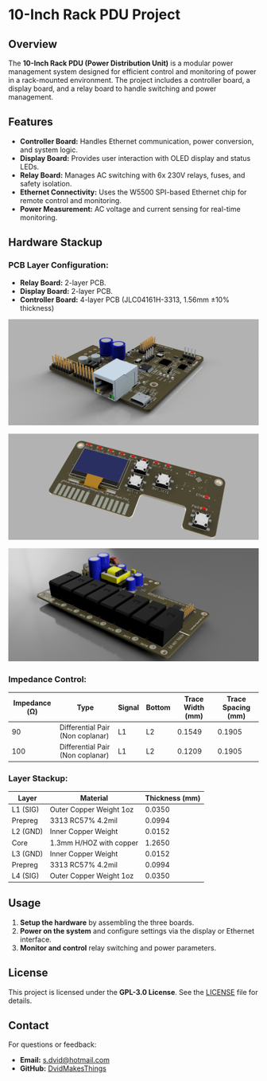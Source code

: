 # 10-Inch Rack PDU Project

## Overview
The **10-Inch Rack PDU (Power Distribution Unit)** is a modular power management system designed for efficient control and monitoring of power in a rack-mounted environment. The project includes a controller board, a display board, and a relay board to handle switching and power management.

## Features
- **Controller Board:** Handles Ethernet communication, power conversion, and system logic.
- **Display Board:** Provides user interaction with OLED display and status LEDs.
- **Relay Board:** Manages AC switching with 6x 230V relays, fuses, and safety isolation.
- **Ethernet Connectivity:** Uses the W5500 SPI-based Ethernet chip for remote control and monitoring.
- **Power Measurement:** AC voltage and current sensing for real-time monitoring.

## Hardware Stackup
### **PCB Layer Configuration:**
- **Relay Board:** 2-layer PCB.
- **Display Board:** 2-layer PCB.
- **Controller Board:** 4-layer PCB (JLC04161H-3313, 1.56mm ±10% thickness)

![Controller Board 3D View](images/Controller%20Board/ControllerBoard_3D-1.png)

![Display Board 3D View](images/Display%20Board/DisplayBoard_3D-2.png)

![Display Board 3D View](images/Relay%20Board/RelayBoard_3D-1.png)

### **Impedance Control:**
| Impedance (Ω)  | Type                             | Signal  | Bottom  | Trace Width (mm) | Trace Spacing (mm) |
|-------------- | -------------------------------- | ------- | ------- | ---------------- | ------------------ |
| 90             | Differential Pair (Non coplanar) | L1      | L2      | 0.1549           | 0.1905             |
| 100            | Differential Pair (Non coplanar) | L1      | L2      | 0.1209           | 0.1905             |

### **Layer Stackup:**
| Layer    | Material                   | Thickness (mm) |
|-------- | -------------------------- | -------------- |
| L1 (SIG) | Outer Copper Weight 1oz    | 0.0350 |
| Prepreg  | 3313 RC57% 4.2mil          | 0.0994 |
| L2 (GND) | Inner Copper Weight        | 0.0152 |
| Core     | 1.3mm H/HOZ with copper    | 1.2650 |
| L3 (GND) | Inner Copper Weight        | 0.0152 |
| Prepreg  | 3313 RC57% 4.2mil          | 0.0994 |
| L4 (SIG) | Outer Copper Weight 1oz    | 0.0350 |

## Usage
1. **Setup the hardware** by assembling the three boards.
2. **Power on the system** and configure settings via the display or Ethernet interface.
3. **Monitor and control** relay switching and power parameters.

## License
This project is licensed under the **GPL-3.0 License**. See the [LICENSE](LICENSE) file for details.

## Contact
For questions or feedback:
- **Email:** [s.dvid@hotmail.com](mailto:s.dvid@hotmail.com)
- **GitHub:** [DvidMakesThings](https://github.com/DvidMakesThings)

